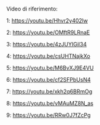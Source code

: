 Video di riferimento:

1:
https://youtu.be/Hhvr2y402lw

2:
https://youtu.be/OMftR9LRnaE

3:
https://youtu.be/4zJUYIGil34

4:
https://youtu.be/csUHTNajkXo

5:
https://youtu.be/M6BvXJ9E4VU

6:
https://youtu.be/cf2SFPbUsN4

7:
https://youtu.be/xkh2q6BRmOg

8:
https://youtu.be/vMAuMZ8N_as

9:
https://youtu.be/RRw0J7fZcPg
